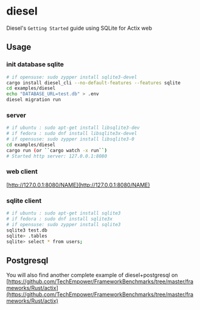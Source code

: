 # diesel

Diesel's `Getting Started` guide using SQLite for Actix web

## Usage

### init database sqlite

```bash
# if opensuse: sudo zypper install sqlite3-devel
cargo install diesel_cli --no-default-features --features sqlite
cd examples/diesel
echo "DATABASE_URL=test.db" > .env
diesel migration run
```

### server

```bash
# if ubuntu : sudo apt-get install libsqlite3-dev
# if fedora : sudo dnf install libsqlite3x-devel
# if opensuse: sudo zypper install libsqlite3-0
cd examples/diesel
cargo run (or ``cargo watch -x run``)
# Started http server: 127.0.0.1:8080
```

### web client

[http://127.0.0.1:8080/NAME](http://127.0.0.1:8080/NAME)

### sqlite client

```bash
# if ubuntu : sudo apt-get install sqlite3
# if fedora : sudo dnf install sqlite3x
# if opensuse: sudo zypper install sqlite3
sqlite3 test.db
sqlite> .tables
sqlite> select * from users;
```


## Postgresql

You will also find another complete example of diesel+postgresql on      [https://github.com/TechEmpower/FrameworkBenchmarks/tree/master/frameworks/Rust/actix](https://github.com/TechEmpower/FrameworkBenchmarks/tree/master/frameworks/Rust/actix)
